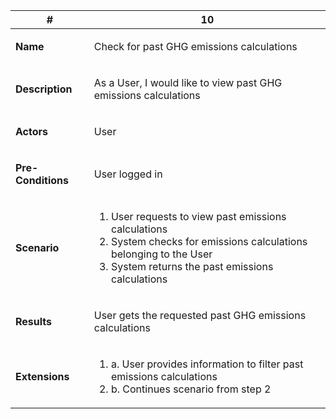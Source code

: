 <!-- UC10 -->
<table>
<thead>
<tr>
<th>#</th>
<th>10</th>
</tr>
</thead>
<tbody>
<tr>
<td>

**Name**

</td>
<td>

Check for past GHG emissions calculations

</td>
</tr>
<tr>
<td>

**Description**

</td>
<td>

As a User, I would like to view past GHG emissions calculations

</td>
</tr>
<tr>
<td>

**Actors**

</td>
<td>

User

</td>
</tr>
<tr>
<td>

**Pre-Conditions**

</td>
<td>

User logged in

</td>
</tr>
<tr>
<td>

**Scenario**

</td>
<td>

1. User requests to view past emissions calculations
2. System checks for emissions calculations belonging to the User
3. System returns the past emissions calculations

</td>
</tr>
<tr>
<td>

**Results**

</td>
<td>

User gets the requested past GHG emissions calculations

</td>
</tr>
<tr>
<td>

**Extensions**

</td>
<td>

1.
    a. User provides information to filter past emissions calculations
1.
    b. Continues scenario from step 2


</td>
</tr>
</tbody>
</table>